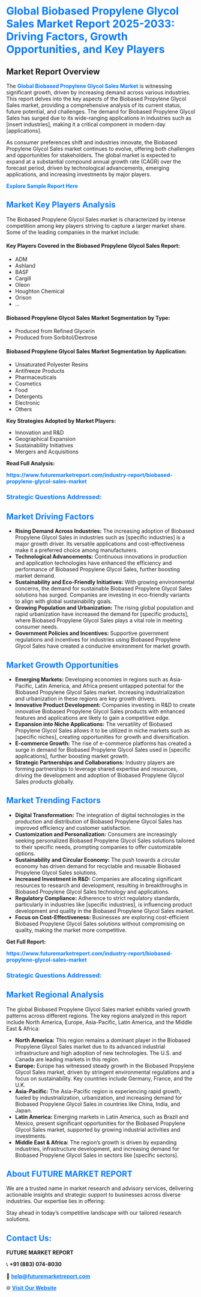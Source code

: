 <h1 style="color: #007BFF;">Global Biobased Propylene Glycol Sales Market Report 2025-2033: Driving Factors, Growth Opportunities, and Key Players</h1>

<section id="overview">
<h2>Market Report Overview</h2>
<p>The <a href="https://www.futuremarketreport.com/industry-report/biobased-propylene-glycol-sales-market" style="color: #007BFF; text-decoration: none;"><strong>Global Biobased Propylene Glycol Sales Market</strong></a> is witnessing significant growth, driven by increasing demand across various industries. This report delves into the key aspects of the Biobased Propylene Glycol Sales market, providing a comprehensive analysis of its current status, future potential, and challenges. The demand for Biobased Propylene Glycol Sales has surged due to its wide-ranging applications in industries such as [insert industries], making it a critical component in modern-day [applications].</p>
<p>As consumer preferences shift and industries innovate, the Biobased Propylene Glycol Sales market continues to evolve, offering both challenges and opportunities for stakeholders. The global market is expected to expand at a substantial compound annual growth rate (CAGR) over the forecast period, driven by technological advancements, emerging applications, and increasing investments by major players.</p>
</section>

<section id="overview">
<p><a href="https://www.futuremarketreport.com/request-sample/reportId=103492" style="color: #007BFF; text-decoration: none;"><strong>Explore Sample Report Here</strong></a></p>
</section>

<section id="key-players">
<h2 style="color: #007BFF;">Market Key Players Analysis</h2>
<p>The Biobased Propylene Glycol Sales market is characterized by intense competition among key players striving to capture a larger market share. Some of the leading companies in the market include:</p>
<h4>Key Players Covered in the Biobased Propylene Glycol Sales Report:</h4>
<ul><li>ADM</li><li>Ashland</li><li>BASF</li><li>Cargill</li><li>Oleon</li><li>Houghton Chemical</li><li>Orison</li><li>...</li></ul>
<h4>Biobased Propylene Glycol Sales Market Segmentation by Type:</h4>
<ul><li>Produced from Refined Glycerin</li><li>Produced from Sorbitol/Dextrose</li></ul>

<h4>Biobased Propylene Glycol Sales Market Segmentation by Application:</h4>
<ul><li>Unsaturated Polyester Resins</li><li>Antifreeze Products</li><li>Pharmaceuticals</li><li>Cosmetics</li><li>Food</li><li>Detergents</li><li>Electronic</li><li>Others</li></ul>
<p><strong>Key Strategies Adopted by Market Players:</strong></p>
<ul>
<li>Innovation and R&D</li>
<li>Geographical Expansion</li>
<li>Sustainability Initiatives</li>
<li>Mergers and Acquisitions</li>
</ul>
</section>

<section>
<p><strong>Read Full Analysis: </strong></p><a href="https://www.futuremarketreport.com/industry-report/biobased-propylene-glycol-sales-market" style="color: #007BFF; text-decoration: none;"><strong>https://www.futuremarketreport.com/industry-report/biobased-propylene-glycol-sales-market</strong></a>
<h3 style="color: #007BFF;">Strategic Questions Addressed:</h3>
</section>

<section id="driving-factors">
<h2 style="color: #007BFF;">Market Driving Factors</h2>
<ul>
<li><strong>Rising Demand Across Industries:</strong> The increasing adoption of Biobased Propylene Glycol Sales in industries such as [specific industries] is a major growth driver. Its versatile applications and cost-effectiveness make it a preferred choice among manufacturers.</li>
<li><strong>Technological Advancements:</strong> Continuous innovations in production and application technologies have enhanced the efficiency and performance of Biobased Propylene Glycol Sales, further boosting market demand.</li>
<li><strong>Sustainability and Eco-Friendly Initiatives:</strong> With growing environmental concerns, the demand for sustainable Biobased Propylene Glycol Sales solutions has surged. Companies are investing in eco-friendly variants to align with global sustainability goals.</li>
<li><strong>Growing Population and Urbanization:</strong> The rising global population and rapid urbanization have increased the demand for [specific products], where Biobased Propylene Glycol Sales plays a vital role in meeting consumer needs.</li>
<li><strong>Government Policies and Incentives:</strong> Supportive government regulations and incentives for industries using Biobased Propylene Glycol Sales have created a conducive environment for market growth.</li>
</ul>
</section>

<section id="growth-opportunities">
<h2 style="color: #007BFF;">Market Growth Opportunities</h2>
<ul>
<li><strong>Emerging Markets:</strong> Developing economies in regions such as Asia-Pacific, Latin America, and Africa present untapped potential for the Biobased Propylene Glycol Sales market. Increasing industrialization and urbanization in these regions are key growth drivers.</li>
<li><strong>Innovative Product Development:</strong> Companies investing in R&D to create innovative Biobased Propylene Glycol Sales products with enhanced features and applications are likely to gain a competitive edge.</li>
<li><strong>Expansion into Niche Applications:</strong> The versatility of Biobased Propylene Glycol Sales allows it to be utilized in niche markets such as [specific niches], creating opportunities for growth and diversification.</li>
<li><strong>E-commerce Growth:</strong> The rise of e-commerce platforms has created a surge in demand for Biobased Propylene Glycol Sales used in [specific applications], further boosting market growth.</li>
<li><strong>Strategic Partnerships and Collaborations:</strong> Industry players are forming partnerships to leverage shared expertise and resources, driving the development and adoption of Biobased Propylene Glycol Sales products globally.</li>
</ul>
</section>

<section id="trending-factors">
<h2 style="color: #007BFF;">Market Trending Factors</h2>
<ul>
<li><strong>Digital Transformation:</strong> The integration of digital technologies in the production and distribution of Biobased Propylene Glycol Sales has improved efficiency and customer satisfaction.</li>
<li><strong>Customization and Personalization:</strong> Consumers are increasingly seeking personalized Biobased Propylene Glycol Sales solutions tailored to their specific needs, prompting companies to offer customizable options.</li>
<li><strong>Sustainability and Circular Economy:</strong> The push towards a circular economy has driven demand for recyclable and reusable Biobased Propylene Glycol Sales solutions.</li>
<li><strong>Increased Investment in R&D:</strong> Companies are allocating significant resources to research and development, resulting in breakthroughs in Biobased Propylene Glycol Sales technology and applications.</li>
<li><strong>Regulatory Compliance:</strong> Adherence to strict regulatory standards, particularly in industries like [specific industries], is influencing product development and quality in the Biobased Propylene Glycol Sales market.</li>
<li><strong>Focus on Cost-Effectiveness:</strong> Businesses are exploring cost-efficient Biobased Propylene Glycol Sales solutions without compromising on quality, making the market more competitive.</li>
</ul>
</section>

<section>
<p><strong>Get Full Report: </strong></p><a href="https://www.futuremarketreport.com/industry-report/biobased-propylene-glycol-sales-market" style="color: #007BFF; text-decoration: none;"><strong>https://www.futuremarketreport.com/industry-report/biobased-propylene-glycol-sales-market</strong></a>
<h3 style="color: #007BFF;">Strategic Questions Addressed:</h3>
</section>


<section id="regional-analysis">
<h2 style="color: #007BFF;">Market Regional Analysis</h2>
<p>The global Biobased Propylene Glycol Sales market exhibits varied growth patterns across different regions. The key regions analyzed in this report include North America, Europe, Asia-Pacific, Latin America, and the Middle East & Africa:</p>
<ul>
<li><strong>North America:</strong> This region remains a dominant player in the Biobased Propylene Glycol Sales market due to its advanced industrial infrastructure and high adoption of new technologies. The U.S. and Canada are leading markets in this region.</li>
<li><strong>Europe:</strong> Europe has witnessed steady growth in the Biobased Propylene Glycol Sales market, driven by stringent environmental regulations and a focus on sustainability. Key countries include Germany, France, and the U.K.</li>
<li><strong>Asia-Pacific:</strong> The Asia-Pacific region is experiencing rapid growth, fueled by industrialization, urbanization, and increasing demand for Biobased Propylene Glycol Sales in countries like China, India, and Japan.</li>
<li><strong>Latin America:</strong> Emerging markets in Latin America, such as Brazil and Mexico, present significant opportunities for the Biobased Propylene Glycol Sales market, supported by growing industrial activities and investments.</li>
<li><strong>Middle East & Africa:</strong> The region’s growth is driven by expanding industries, infrastructure development, and increasing demand for Biobased Propylene Glycol Sales in sectors like [specific sectors].</li>
</ul>
</section>

<footer>
<h2 style="color: #007BFF;">About FUTURE MARKET REPORT</h2>
<p>We are a trusted name in market research and advisory services, delivering actionable insights and strategic support to businesses across diverse industries. Our expertise lies in offering:</p>

<p>Stay ahead in today’s competitive landscape with our tailored research solutions.</p>

<h2 style="color: #007BFF;">Contact Us:</h2>
<p><strong>FUTURE MARKET REPORT</strong></p>
<p>📞 <strong>+91 (883) 074-8030</strong></p>
<p>📧 <strong><a href="mailto:help@futuremarketreport.com" style="color: #007BFF;">help@futuremarketreport.com</a></strong></p>
<p>🌐 <strong><a href="https://www.futuremarketreport.com/" style="color: #007BFF;">Visit Our Website</a></strong></p>
</footer>
